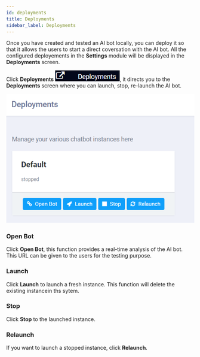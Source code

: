 ```yaml
---
id: deployments
title: Deployments
sidebar_label: Deployments
---
```


Once you have created and tested an AI bot locally, you can deploy it so that it allows the users to start a direct coversation with the AI bot. All the configured deployements in the **Settings**  module will be displayed in the **Deployments** screen.

Click **Deployments** ![](assets\CA_83.png), it directs you to the **Deployments** screen where you can launch, stop, re-launch the AI bot. 

![](assets\CA_84.png)



### Open Bot 

Click **Open Bot**, this function provides a real-time analysis of the AI bot. This URL can be given to the users for the testing purpose.

### Launch

Click **Launch** to launch a fresh instance. This function will delete the existing instancein ths sytem.

### Stop

Click **Stop** to the launched instance.

### Relaunch 

If you want to launch a stopped instance, click **Relaunch**.